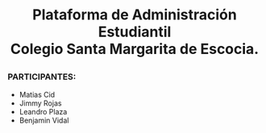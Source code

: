 # <p align="center">Plataforma de Administración Estudiantil<br>Colegio Santa Margarita de Escocia.</p>

### PARTICIPANTES:
- Matias Cid
- Jimmy Rojas
- Leandro Plaza
- Benjamin Vidal
